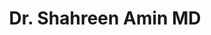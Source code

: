 ---
# Display name
title: Dr. Shahreen Amin MD

# Username (this should match the folder name)
authors:
- shahreen

# Is this the primary user of the site?
superuser: false

# Role/position
role: PhD. Graduate student

# Organizations/Affiliations
organizations:
- name: University of Regina
  url: "https://www.uregina.ca/"

interests:
- Mapping signaling networks in cancer cells

education:
  courses:
  - course: MS Biochemistry, Microbiology & Immunology
    institution: University of Ottawa, Canada

email: "samin096@yahoo.ca"

user_groups:
#- Research Associates
#- Postdoctoral Fellows
- PhD. students
#- Graduate students
#- Undergraduate students
#- Collaborators
#- Lab Alumni
weight: 20
---